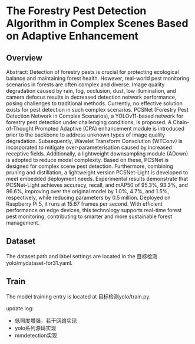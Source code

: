 # The Forestry Pest Detection Algorithm in Complex Scenes Based on Adaptive Enhancement

## Overview
Abstract: Detection of forestry pests is crucial for protecting ecological balance and maintaining forest health. However, real-world pest monitoring scenarios in forests are often complex and diverse. Image quality degradation caused by rain, fog, occlusion, dust, low illumination, and camera defocus results in decreased detection network performance, posing challenges to traditional methods. Currently, no effective solution exists for pest detection in such complex scenarios. PCSNet (Forestry Pest Detection Network in Complex Scenarios), a YOLOv11-based network for forestry pest detection under challenging conditions, is proposed. A Chain-of-Thought Prompted Adaptive (CPA) enhancement module is introduced prior to the backbone to address unknown types of image quality degradation. Subsequently, Wavelet Transform Convolution (WTConv) is incorporated to mitigate over-parameterisation caused by increased receptive fields. Additionally, a lightweight downsampling module (ADown) is adopted to reduce model complexity. Based on these, PCSNet is designed for complex scene pest detection. Furthermore, combining pruning and distillation, a lightweight version PCSNet-Light is developed to meet embedded deployment needs. Experimental results demonstrate that PCSNet-Light achieves accuracy, recall, and mAP50 of 95.3%, 93.3%, and 96.6%, improving over the original model by 1.0%, 4.7%, and 1.5%, respectively, while reducing parameters by 0.5 million. Deployed on Raspberry Pi 5, it runs at 15.67 frames per second. With efficient performance on edge devices, this technology supports real-time forest pest monitoring, contributing to smarter and more sustainable forest management.

## Dataset
The dataset path and label settings are located in the 目标检测yolo/mydataset-for31.yaml.

## Train
The model training entry is located at 目标检测yolo/train.py.


update log:
- 低照度增强，若干网络实现
- yolo系列源码实现
- mmdetection实现
  